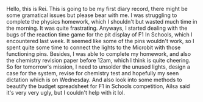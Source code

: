 

Hello, this is Rei. This is going to be my first diary record, there might be some gramatical issues but please bear with me. 
I was struggling to complete the physics homework, which I shouldn't but wasted much time in the morning. It was quite frastrating. 
Anyways, I started dealing with the bugs of the reaction time game for the pit display of F1 In Schools, which I encountered last week. It seemed like some of the pins wouldn't work, so I spent quite some time to connect the lights to the Microbit with those functioning pins. 
Besides, I was able to complete my homework, and also the chemistry revision paper before 12am, which I think is quite cheering. 
So for tomorrow's mission, I need to unsolder the unused lights, design a case for the system, revise for chemistry test and hopefully my seen dictation which is on Wednesday. And also look into some methods to beautify the budget spreadsheet for F1 in Schools competition, Ailsa said it's very very ugly, but I couldn't help with it lol.
